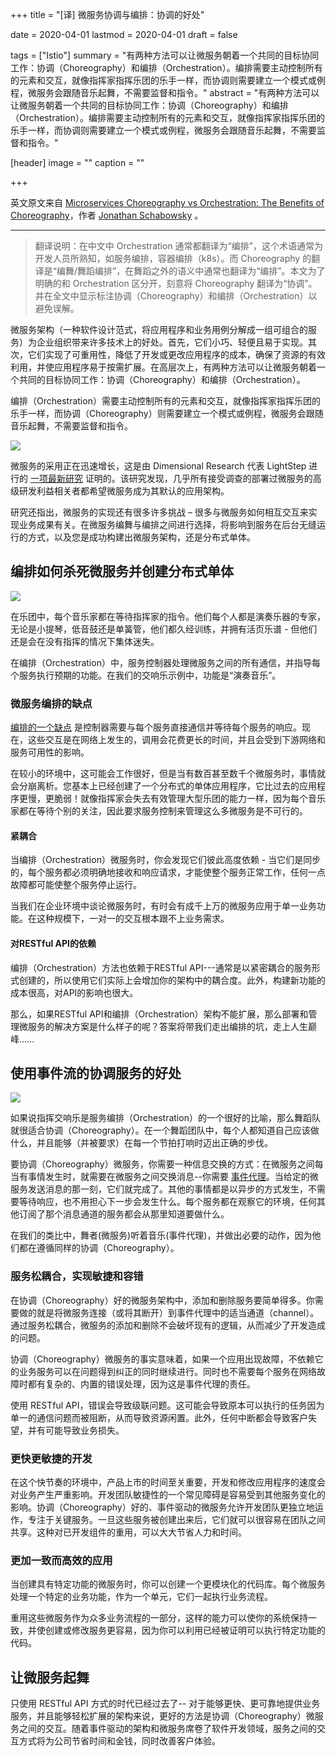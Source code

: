+++
title = "[译] 微服务协调与编排：协调的好处"

date = 2020-04-01
lastmod = 2020-04-01
draft = false

tags = ["Istio"]
summary = "有两种方法可以让微服务朝着一个共同的目标协同工作：协调（Choreography）和编排（Orchestration）。编排需要主动控制所有的元素和交互，就像指挥家指挥乐团的乐手一样，而协调则需要建立一个模式或例程，微服务会跟随音乐起舞，不需要监督和指令。"
abstract = "有两种方法可以让微服务朝着一个共同的目标协同工作：协调（Choreography）和编排（Orchestration）。编排需要主动控制所有的元素和交互，就像指挥家指挥乐团的乐手一样，而协调则需要建立一个模式或例程，微服务会跟随音乐起舞，不需要监督和指令。"

[header]
image = ""
caption = ""

+++

英文原文来自 [Microservices Choreography vs Orchestration: The Benefits of Choreography](https://solace.com/blog/microservices-choreography-vs-orchestration/)，作者 [ Jonathan Schabowsky](https://solace.com/blog/author/jonathan-schabowsky/) 。 

------

> 翻译说明：在中文中 Orchestration 通常都翻译为“编排”，这个术语通常为开发人员所熟知，如服务编排，容器编排（k8s）。而 Choreography 的翻译是“编舞/舞蹈编排”，在舞蹈之外的语义中通常也翻译为“编排”。本文为了明确的和 Orchestration 区分开，刻意将 Choreography 翻译为“协调”。并在全文中显示标注协调（Choreography）和编排（Orchestration）以避免误解。

微服务架构（一种软件设计范式，将应用程序和业务用例分解成一组可组合的服务）为企业组织带来许多技术上的好处。首先，它们小巧、轻便且易于实现。其次，它们实现了可重用性，降低了开发或更改应用程序的成本，确保了资源的有效利用，并使应用程序易于按需扩展。在高层次上，有两种方法可以让微服务朝着一个共同的目标协同工作：协调（Choreography）和编排（Orchestration）。

编排（Orchestration）需要主动控制所有的元素和交互，就像指挥家指挥乐团的乐手一样，而协调（Choreography）则需要建立一个模式或例程，微服务会跟随音乐起舞，不需要监督和指令。

![](images/Orchestration-VS-Choreography.png)

微服务的采用正在迅速增长，这是由 Dimensional Research 代表 LightStep 进行的 [一项最新研究](https://siliconangle.com/2018/05/02/new-study-shows-rapid-growth-microservices-adoption-among-enterprises/) 证明的。该研究发现，几乎所有接受调查的部署过微服务的高级研发利益相关者都希望微服务成为其默认的应用架构。

研究还指出，微服务的实现还有很多许多挑战 – 很多与微服务如何相互交互来实现业务成果有关。在微服务编舞与编排之间进行选择，将影响到服务在后台无缝运行的方式，以及您是成功构建出微服务架构，还是分布式单体。

## 编排如何杀死微服务并创建分布式单体

![](images/Orchestration-300x300.png)

在乐团中，每个音乐家都在等待指挥家的指令。他们每个人都是演奏乐器的专家，无论是小提琴，低音鼓还是单簧管，他们都久经训练，并拥有活页乐谱 - 但他们还是会在没有指挥的情况下集体迷失。

在编排（Orchestration）中，服务控制器处理微服务之间的所有通信，并指导每个服务执行预期的功能。在我们的交响乐示例中，功能是“演奏音乐”。

### 微服务编排的缺点

[编排的一个缺点](https://www.youtube.com/watch?v=fvXkN5cFMFY&t=32s) 是控制器需要与每个服务直接通信并等待每个服务的响应。现在，这些交互是在网络上发生的，调用会花费更长的时间，并且会受到下游网络和服务可用性的影响。

在较小的环境中，这可能会工作很好，但是当有数百甚至数千个微服务时，事情就会分崩离析。您基本上已经创建了一个分布式的单体应用程序，它比过去的应用程序更慢，更脆弱！就像指挥家会失去有效管理大型乐团的能力一样，因为每个音乐家都在等待个别的关注，因此要求服务控制来管理这么多微服务是不可行的。

#### 紧耦合

当编排（Orchestration）微服务时，你会发现它们彼此高度依赖 - 当它们是同步的，每个服务都必须明确地接收和响应请求，才能使整个服务正常工作，任何一点故障都可能使整个服务停止运行。

当我们在企业环境中谈论微服务时，有时会有成千上万的微服务应用于单一业务功能。在这种规模下，一对一的交互根本跟不上业务需求。

#### 对RESTful API的依赖

编排（Orchestration）方法也依赖于RESTful API---通常是以紧密耦合的服务形式创建的，所以使用它们实际上会增加你的架构中的耦合度。此外，构建新功能的成本很高，对API的影响也很大。

那么，如果RESTful API和编排（Orchestration）架构不能扩展，那么部署和管理微服务的解决方案是什么样子的呢？答案将带我们走出编排的坑，走上人生巅峰......

## 使用事件流的协调服务的好处

![](images/Choreography-300x300.png)

如果说指挥交响乐是服务编排（Orchestration）的一个很好的比喻，那么舞蹈队就很适合协调（Choreography）。在一个舞蹈团队中，每个人都知道自己应该做什么，并且能够（并被要求）在每一个节拍打响时迈出正确的步伐。

要协调（Choreography）微服务，你需要一种信息交换的方式：在微服务之间每当有事情发生时，就需要在微服务之间交换消息--你需要 [事件代理](https://solace.com/what-is-an-event-broker/)。当给定的微服务发送消息的那一刻，它们就完成了。其他的事情都是以异步的方式发生，不需要等待响应，也不用担心下一步会发生什么。每个服务都在观察它的环境，任何其他订阅了那个消息通道的服务都会从那里知道要做什么。

在我们的类比中，舞者(微服务)听着音乐(事件代理)，并做出必要的动作，因为他们都在遵循同样的协调（Choreography）。

### 服务松耦合，实现敏捷和容错

在协调（Choreography）好的微服务架构中，添加和删除服务要简单得多。你需要做的就是将微服务连接（或将其断开）到事件代理中的适当通道（channel）。通过服务松耦合，微服务的添加和删除不会破坏现有的逻辑，从而减少了开发造成的问题。

协调（Choreography）微服务的事实意味着，如果一个应用出现故障，不依赖它的业务服务可以在问题得到纠正的同时继续进行。同时也不需要每个服务在网络故障时都有复杂的、内置的错误处理，因为这是事件代理的责任。

使用 RESTful API，错误会导致级联问题。这可能会导致原本可以执行的任务因为单一的通信问题而被阻断，从而导致资源闲置。此外，任何中断都会导致客户失望，并有可能导致业务损失。

### 更快更敏捷的开发

在这个快节奏的环境中，产品上市的时间至关重要，开发和修改应用程序的速度会对业务产生严重影响。开发团队敏捷性的一个常见障碍是容易受到其他服务变化的影响。协调（Choreography）好的、事件驱动的微服务允许开发团队更独立地运作，专注于关键服务。一旦这些服务被创建出来后，它们就可以很容易在团队之间共享。这种对已开发组件的重用，可以大大节省人力和时间。

### 更加一致而高效的应用

当创建具有特定功能的微服务时，你可以创建一个更模块化的代码库。每个微服务处理一个特定的业务功能，作为一个单元，它们一起执行业务流程。

重用这些微服务作为众多业务流程的一部分，这样的能力可以使你的系统保持一致，并使创建或修改服务更容易，因为你可以利用已经被证明可以执行特定功能的代码。

## 让微服务起舞

只使用 RESTful API 方式的时代已经过去了-- 对于能够更快、更可靠地提供业务服务，并且能够轻松扩展的架构来说，更好的方法是协调（Choreography）微服务之间的交互。随着事件驱动的架构和微服务席卷了软件开发领域，服务之间的交互方式将为公司节省时间和金钱，同时改善客户体验。















